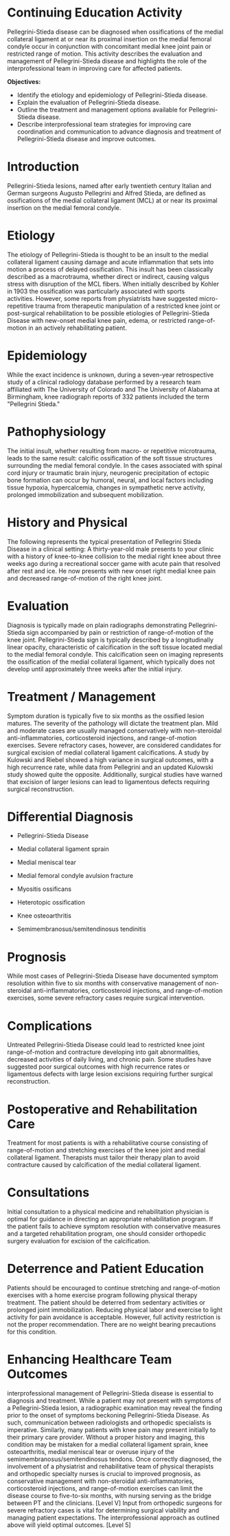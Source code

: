 # Continuing Education Activity

Pellegrini-Stieda disease can be diagnosed when ossifications of the medial collateral ligament at or near its proximal insertion on the medial femoral condyle occur in conjunction with concomitant medial knee joint pain or restricted range of motion. This activity describes the evaluation and management of Pellegrini-Stieda disease and highlights the role of the interprofessional team in improving care for affected patients.

**Objectives:**
- Identify the etiology and epidemiology of Pellegrini-Stieda disease.
- Explain the evaluation of Pellegrini-Stieda disease.
- Outline the treatment and management options available for Pellegrini-Stieda disease.
- Describe interprofessional team strategies for improving care coordination and communication to advance diagnosis and treatment of Pellegrini-Stieda disease and improve outcomes.

# Introduction

Pellegrini-Stieda lesions, named after early twentieth century Italian and German surgeons Augusto Pellegrini and Alfred Stieda, are defined as ossifications of the medial collateral ligament (MCL) at or near its proximal insertion on the medial femoral condyle.

# Etiology

The etiology of Pellegrini-Stieda is thought to be an insult to the medial collateral ligament causing damage and acute inflammation that sets into motion a process of delayed ossification. This insult has been classically described as a macrotrauma, whether direct or indirect, causing valgus stress with disruption of the MCL fibers. When initially described by Kohler in 1903 the ossification was particularly associated with sports activities. However, some reports from physiatrists have suggested micro-repetitive trauma from therapeutic manipulation of a restricted knee joint or post-surgical rehabilitation to be possible etiologies of Pellegrini-Stieda Disease with new-onset medial knee pain, edema, or restricted range-of-motion in an actively rehabilitating patient.

# Epidemiology

While the exact incidence is unknown, during a seven-year retrospective study of a clinical radiology database performed by a research team affiliated with The University of Colorado and The University of Alabama at Birmingham, knee radiograph reports of 332 patients included the term "Pellegrini Stieda."

# Pathophysiology

The initial insult, whether resulting from macro- or repetitive microtrauma, leads to the same result: calcific ossification of the soft tissue structures surrounding the medial femoral condyle. In the cases associated with spinal cord injury or traumatic brain injury, neurogenic precipitation of ectopic bone formation can occur by humoral, neural, and local factors including tissue hypoxia, hypercalcemia, changes in sympathetic nerve activity, prolonged immobilization and subsequent mobilization.

# History and Physical

The following represents the typical presentation of Pellegrini Stieda Disease in a clinical setting: A thirty-year-old male presents to your clinic with a history of knee-to-knee collision to the medial right knee about three weeks ago during a recreational soccer game with acute pain that resolved after rest and ice. He now presents with new onset right medial knee pain and decreased range-of-motion of the right knee joint.

# Evaluation

Diagnosis is typically made on plain radiographs demonstrating Pellegrini-Stieda sign accompanied by pain or restriction of range-of-motion of the knee joint. Pellegrini-Stieda sign is typically described by a longitudinally linear opacity, characteristic of calcification in the soft tissue located medial to the medial femoral condyle. This calcification seen on imaging represents the ossification of the medial collateral ligament, which typically does not develop until approximately three weeks after the initial injury.

# Treatment / Management

Symptom duration is typically five to six months as the ossified lesion matures. The severity of the pathology will dictate the treatment plan. Mild and moderate cases are usually managed conservatively with non-steroidal anti-inflammatories, corticosteroid injections, and range-of-motion exercises. Severe refractory cases, however, are considered candidates for surgical excision of medial collateral ligament calcifications. A study by Kulowski and Riebel showed a high variance in surgical outcomes, with a high recurrence rate, while data from Pellegrini and an updated Kulowski study showed quite the opposite. Additionally, surgical studies have warned that excision of larger lesions can lead to ligamentous defects requiring surgical reconstruction.

# Differential Diagnosis

- Pellegrini-Stieda Disease

- Medial collateral ligament sprain

- Medial meniscal tear

- Medial femoral condyle avulsion fracture

- Myositis ossificans

- Heterotopic ossification

- Knee osteoarthritis

- Semimembranosus/semitendinosus tendinitis

# Prognosis

While most cases of Pellegrini-Stieda Disease have documented symptom resolution within five to six months with conservative management of non-steroidal anti-inflammatories, corticosteroid injections, and range-of-motion exercises, some severe refractory cases require surgical intervention.

# Complications

Untreated Pellegrini-Stieda Disease could lead to restricted knee joint range-of-motion and contracture developing into gait abnormalities, decreased activities of daily living, and chronic pain. Some studies have suggested poor surgical outcomes with high recurrence rates or ligamentous defects with large lesion excisions requiring further surgical reconstruction.

# Postoperative and Rehabilitation Care

Treatment for most patients is with a rehabilitative course consisting of range-of-motion and stretching exercises of the knee joint and medial collateral ligament. Therapists must tailor their therapy plan to avoid contracture caused by calcification of the medial collateral ligament.

# Consultations

Initial consultation to a physical medicine and rehabilitation physician is optimal for guidance in directing an appropriate rehabilitation program. If the patient fails to achieve symptom resolution with conservative measures and a targeted rehabilitation program, one should consider orthopedic surgery evaluation for excision of the calcification.

# Deterrence and Patient Education

Patients should be encouraged to continue stretching and range-of-motion exercises with a home exercise program following physical therapy treatment. The patient should be deterred from sedentary activities or prolonged joint immobilization. Reducing physical labor and exercise to light activity for pain avoidance is acceptable. However, full activity restriction is not the proper recommendation. There are no weight bearing precautions for this condition.

# Enhancing Healthcare Team Outcomes

interprofessional management of Pellegrini-Stieda disease is essential to diagnosis and treatment. While a patient may not present with symptoms of a Pellegrini-Stieda lesion, a radiographic examination may reveal the finding prior to the onset of symptoms beckoning Pellegrini-Stieda Disease. As such, communication between radiologists and orthopedic specialists is imperative. Similarly, many patients with knee pain may present initially to their primary care provider. Without a proper history and imaging, this condition may be mistaken for a medial collateral ligament sprain, knee osteoarthritis, medial meniscal tear or overuse injury of the semimembranosus/semitendinosus tendons. Once correctly diagnosed, the involvement of a physiatrist and rehabilitative team of physical therapists and orthopedic specialty nurses is crucial to improved prognosis, as conservative management with non-steroidal anti-inflammatories, corticosteroid injections, and range-of-motion exercises can limit the disease course to five-to-six months, with nursing serving as the bridge between PT and the clinicians. [Level V] Input from orthopedic surgeons for severe refractory cases is vital for determining surgical viability and managing patient expectations. The interprofessional approach as outlined above will yield optimal outcomes. [Level 5]